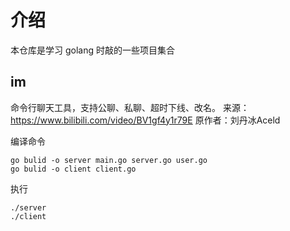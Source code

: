 # 介绍

本仓库是学习 golang 时敲的一些项目集合

## im
命令行聊天工具，支持公聊、私聊、超时下线、改名。
来源：https://www.bilibili.com/video/BV1gf4y1r79E
 原作者：刘丹冰Aceld

编译命令
```shell
go bulid -o server main.go server.go user.go
go bulid -o client client.go
```
执行
```shell
./server
./client
```